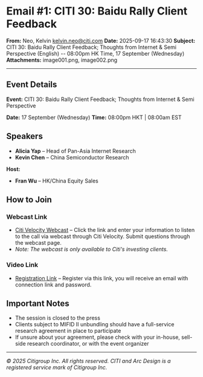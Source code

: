 # Email #1: CITI 30: Baidu Rally Client Feedback

**From:** Neo, Kelvin <kelvin.neo@citi.com>
**Date:** 2025-09-17 16:43:30
**Subject:** CITI 30: Baidu Rally Client Feedback; Thoughts from Internet & Semi Perspective (English) -- 08:00pm HK Time, 17 September (Wednesday)
**Attachments:** image001.png, image002.png

---

## Event Details

**Event:** CITI 30: Baidu Rally Client Feedback; Thoughts from Internet & Semi Perspective

**Date:** 17 September (Wednesday)
**Time:** 08:00pm HKT | 08:00am EST

## Speakers

- **Alicia Yap** – Head of Pan-Asia Internet Research
- **Kevin Chen** – China Semiconductor Research

**Host:**
- **Fran Wu** – HK/China Equity Sales

## How to Join

### Webcast Link
- [Citi Velocity Webcast](https://www.citivelocity.com/t/eppublic/45AYR) – Click the link and enter your information to listen to the call via webcast through Citi Velocity. Submit questions through the webcast page.
- *Note: The webcast is only available to Citi's investing clients.*

### Video Link
- [Registration Link](https://citi-30-baidu-rally-client-feedback-thoughts-sep-2025.open-exchange.net/agenda/56296/meeting/613432) – Register via this link, you will receive an email with connection link and password.

## Important Notes

- The session is closed to the press
- Clients subject to MIFID II unbundling should have a full-service research agreement in place to participate
- If unsure about your agreement, please check with your in-house, sell-side research coordinator, or with the event organizer

---

*© 2025 Citigroup Inc. All rights reserved. CITI and Arc Design is a registered service mark of Citigroup Inc.*